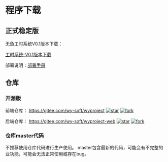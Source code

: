 
# 程序下载

## 正式稳定版
无鱼工时系统V0.1版本下载：



[工时系统-V0.1版本下载](https://gitee.com/wy-soft/wyproject/releases/tag/wyproject_all-0.1)



部署说明：[部署手册](http://www.wuyu-soft.com/doc/cost/wycost-install)



## 仓库

### 开源版

前端仓库：  https://gitee.com/wy-soft/wyproject
[![star](https://gitee.com/wy-soft/wyproject-web/badge/star.svg?theme=white)](https://gitee.com/wy-soft/wyproject-web/stargazers)
[![fork](https://gitee.com/wy-soft/wyproject-web/badge/fork.svg?theme=white)](https://gitee.com/wy-soft/wyproject-web/members)


后端仓库：  https://gitee.com/wy-soft/wyproject-web  [![star](https://gitee.com/wy-soft/wyproject/badge/star.svg?theme=white)](https://gitee.com/wy-soft/wyproject/stargazers)
[![fork](https://gitee.com/wy-soft/wyproject/badge/fork.svg?theme=white)](https://gitee.com/wy-soft/wyproject/members)



### 仓库master代码

不推荐使用仓库代码进行生产使用。
master包含最新的代码，可能会有不完整的业功能，可能会无法正常使用或存在bug。
